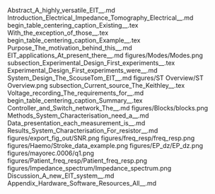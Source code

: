 Abstract_A_highly_versatile_EIT__.md
Introduction_Electrical_Impedance_Tomography_Electrical__.md
begin_table_centering_caption_Existing__.tex
With_the_exception_of_those__.tex
begin_table_centering_caption_Example__.tex
Purpose_The_motivation_behind_this__.md
EIT_applications_At_present_there__.md
figures/Modes/Modes.png
subsection_Experimental_Design_First_experiments__.tex
Experimental_Design_First_experiments_were__.md
System_Design_The_ScouseTom_EIT__.md
figures/ST Overview/ST Overview.png
subsection_Current_source_The_Keithley__.tex
Voltage_recording_The_requirements_for__.md
begin_table_centering_caption_Summary__.tex
Controller_and_Switch_network_The__.md
figures/Blocks/blocks.png
Methods_System_Characterisation_need_a__.md
Data_presentation_each_measurement_is__.md
Results_System_Characterisation_For_resistor__.md
figures/export_fig_out/SNR.png
figures/freq_resp/freq_resp.png
figures/Haemo/Stroke_data_example.png
figures/EP_dz/EP_dz.png
figures/mayorec.0006/q1.png
figures/Patient_freq_resp/Patient_freq_resp.png
figures/Impedance_spectrum/Impedance_spectrum.png
Discussion_A_new_EIT_system__.md
Appendix_Hardware_Software_Resources_All__.md